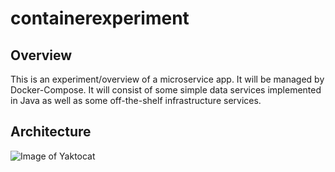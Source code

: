 # containerexperiment

## Overview
This is an experiment/overview of a microservice app. It will be managed by Docker-Compose. It will consist of some simple data services implemented in Java as well as some off-the-shelf infrastructure services.

## Architecture
![Image of Yaktocat](https://octodex.github.com/images/yaktocat.png)

